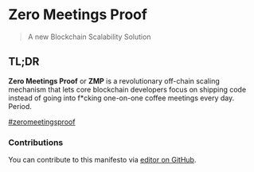 # Zero Meetings Proof
> A new Blockchain Scalability Solution

## TL;DR
**Zero Meetings Proof** or **ZMP** is a revolutionary off-chain scaling mechanism that lets core blockchain developers focus on shipping code instead of going into f*cking one-on-one coffee meetings every day. Period.

[#zeromeetingsproof](https://twitter.com/hashtag/zeromeetingsproof)

### Contributions
You can contribute to this manifesto via [editor on GitHub](https://github.com/ksaitor/zeromeetingsproof/edit/master/README.md).
